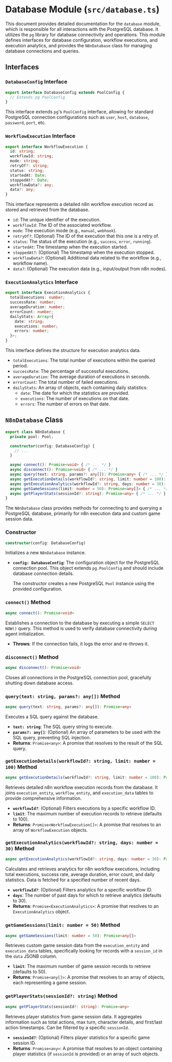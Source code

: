 # Database Module (`src/database.ts`)

This document provides detailed documentation for the `database` module, which is responsible for all interactions with the PostgreSQL database. It utilizes the `pg` library for database connectivity and operations. This module defines interfaces for database configuration, workflow executions, and execution analytics, and provides the `N8nDatabase` class for managing database connections and queries.

## Interfaces

### `DatabaseConfig` Interface

```typescript
export interface DatabaseConfig extends PoolConfig {
  // Extends pg PoolConfig
}
```

This interface extends `pg`'s `PoolConfig` interface, allowing for standard PostgreSQL connection configurations such as `user`, `host`, `database`, `password`, `port`, etc.

### `WorkflowExecution` Interface

```typescript
export interface WorkflowExecution {
  id: string;
  workflowId: string;
  mode: string;
  retryOf?: string;
  status: string;
  startedAt: Date;
  stoppedAt?: Date;
  workflowData?: any;
  data?: any;
}
```

This interface represents a detailed n8n workflow execution record as stored and retrieved from the database.

*   `id`: The unique identifier of the execution.
*   `workflowId`: The ID of the associated workflow.
*   `mode`: The execution mode (e.g., `manual`, `webhook`).
*   `retryOf?`: (Optional) The ID of the execution that this one is a retry of.
*   `status`: The status of the execution (e.g., `success`, `error`, `running`).
*   `startedAt`: The timestamp when the execution started.
*   `stoppedAt?`: (Optional) The timestamp when the execution stopped.
*   `workflowData?`: (Optional) Additional data related to the workflow (e.g., workflow name).
*   `data?`: (Optional) The execution data (e.g., input/output from n8n nodes).

### `ExecutionAnalytics` Interface

```typescript
export interface ExecutionAnalytics {
  totalExecutions: number;
  successRate: number;
  averageDuration: number;
  errorCount: number;
  dailyStats: Array<{
    date: string;
    executions: number;
    errors: number;
  }>;
}
```

This interface defines the structure for execution analytics data.

*   `totalExecutions`: The total number of executions within the queried period.
*   `successRate`: The percentage of successful executions.
*   `averageDuration`: The average duration of executions in seconds.
*   `errorCount`: The total number of failed executions.
*   `dailyStats`: An array of objects, each containing daily statistics:
    *   `date`: The date for which the statistics are provided.
    *   `executions`: The number of executions on that date.
    *   `errors`: The number of errors on that date.

## `N8nDatabase` Class

```typescript
export class N8nDatabase {
  private pool: Pool;

  constructor(config: DatabaseConfig) {
    // ...
  }

  async connect(): Promise<void> { /* ... */ }
  async disconnect(): Promise<void> { /* ... */ }
  async query(text: string, params?: any[]): Promise<any> { /* ... */ }
  async getExecutionDetails(workflowId?: string, limit: number = 100): Promise<WorkflowExecution[]> { /* ... */ }
  async getExecutionAnalytics(workflowId?: string, days: number = 30): Promise<ExecutionAnalytics> { /* ... */ }
  async getGameSessions(limit: number = 50): Promise<any[]> { /* ... */ }
  async getPlayerStats(sessionId?: string): Promise<any> { /* ... */ }
}
```

The `N8nDatabase` class provides methods for connecting to and querying a PostgreSQL database, primarily for n8n execution data and custom game session data.

### Constructor

```typescript
constructor(config: DatabaseConfig)
```

Initializes a new `N8nDatabase` instance.

*   **`config: DatabaseConfig`**: The configuration object for the PostgreSQL connection pool. This object extends `pg.PoolConfig` and should include database connection details.

    The constructor creates a new PostgreSQL `Pool` instance using the provided configuration.

### `connect()` Method

```typescript
async connect(): Promise<void>
```

Establishes a connection to the database by executing a simple `SELECT NOW()` query. This method is used to verify database connectivity during agent initialization.

*   **Throws**: If the connection fails, it logs the error and re-throws it.

### `disconnect()` Method

```typescript
async disconnect(): Promise<void>
```

Closes all connections in the PostgreSQL connection pool, gracefully shutting down database access.

### `query(text: string, params?: any[])` Method

```typescript
async query(text: string, params?: any[]): Promise<any>
```

Executes a SQL query against the database.

*   **`text: string`**: The SQL query string to execute.
*   **`params?: any[]`**: (Optional) An array of parameters to be used with the SQL query, preventing SQL injection.
*   **Returns**: `Promise<any>`: A promise that resolves to the result of the SQL query.

### `getExecutionDetails(workflowId?: string, limit: number = 100)` Method

```typescript
async getExecutionDetails(workflowId?: string, limit: number = 100): Promise<WorkflowExecution[]>
```

Retrieves detailed n8n workflow execution records from the database. It joins `execution_entity`, `workflow_entity`, and `execution_data` tables to provide comprehensive information.

*   **`workflowId?`**: (Optional) Filters executions by a specific workflow ID.
*   **`limit`**: The maximum number of execution records to retrieve (defaults to 100).
*   **Returns**: `Promise<WorkflowExecution[]>`: A promise that resolves to an array of `WorkflowExecution` objects.

### `getExecutionAnalytics(workflowId?: string, days: number = 30)` Method

```typescript
async getExecutionAnalytics(workflowId?: string, days: number = 30): Promise<ExecutionAnalytics>
```

Calculates and retrieves analytics for n8n workflow executions, including total executions, success rate, average duration, error count, and daily statistics. Data is fetched for a specified number of recent days.

*   **`workflowId?`**: (Optional) Filters analytics for a specific workflow ID.
*   **`days`**: The number of past days for which to retrieve analytics (defaults to 30).
*   **Returns**: `Promise<ExecutionAnalytics>`: A promise that resolves to an `ExecutionAnalytics` object.

### `getGameSessions(limit: number = 50)` Method

```typescript
async getGameSessions(limit: number = 50): Promise<any[]>
```

Retrieves custom game session data from the `execution_entity` and `execution_data` tables, specifically looking for records with a `session_id` in the `data` JSONB column.

*   **`limit`**: The maximum number of game session records to retrieve (defaults to 50).
*   **Returns**: `Promise<any[]>`: A promise that resolves to an array of objects, each representing a game session.

### `getPlayerStats(sessionId?: string)` Method

```typescript
async getPlayerStats(sessionId?: string): Promise<any>
```

Retrieves player statistics from game session data. It aggregates information such as total actions, max turn, character details, and first/last action timestamps. Can be filtered by a specific `sessionId`.

*   **`sessionId?`**: (Optional) Filters player statistics for a specific game session ID.
*   **Returns**: `Promise<any>`: A promise that resolves to an object containing player statistics (if `sessionId` is provided) or an array of such objects. 